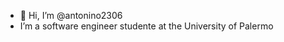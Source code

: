 - 👋 Hi, I’m @antonino2306
- I’m a software engineer studente at the University of Palermo


<!---
antonino2306/antonino2306 is a ✨ special ✨ repository because its `README.md` (this file) appears on your GitHub profile.
You can click the Preview link to take a look at your changes.
--->

